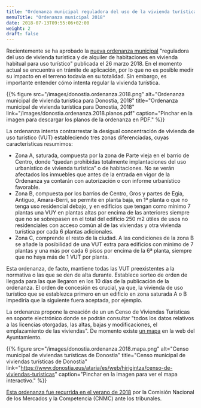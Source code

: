 ```yaml
---
title: "Ordenanza municipal reguladora del uso de la vivienda turística"
menuTitle: "Ordenanza municipal 2018"
date: 2018-07-13T09:55:06+02:00
weight: 2
draft: false
---
```


Recientemente se ha aprobado la [nueva ordenanza municipal](http://www.donostia.eus/secretaria/normunicipal.nsf/vListadoId/2959C36F10AAD2B8C125825C0040055F/$file/Etxebizitzaturistikoak.pdf) "reguladora del uso de vivienda turística y de alquiler de habitaciones en vivienda habitual para uso turístico" publicada el 26 marzo 2018. En el momento actual se encuentra en trámite de aplicación, por lo que no es posible medir su impacto en el terreno todavía en su totalidad. Sin embargo, es importante entender cómo intenta regular la vivienda turística.

{{% figure src="/images/donostia.ordenanza.2018.png" alt="Ordenanza municipal de vivienda turística para Donostia, 2018" title="Ordenanza municipal de vivienda turística para Donostia, 2018" link="/images/donostia.ordenanza.2018.planos.pdf" caption="Pinchar en la imagen para descargar los planos de la ordenanza en PDF." %}}

La ordenanza intenta contrarrestar la desigual concentración de vivienda de uso turístico (VUT) estableciendo tres zonas diferenciadas, cuyas características resumimos:

+ Zona A, saturada, compuesta por la zona de Parte vieja en el barrio de Centro, donde “quedan prohibidas totalmente implantaciones del uso urbanístico de vivienda turística” o de habitaciones. No se verán afectados los inmuebles que antes de la entrada en vigor de la Ordenanza ya contarán con autorización o con informe urbanístico favorable.
+ Zona B, compuesta por los barrios de Centro, Gros y partes de Egia, Antiguo, Amara-Berri, se permite en planta baja, en 1ª planta o que no tenga uso residencial debajo, y en edificios que tengan como mínimo 7 plantas una VUY en plantas altas por encima de las anteriores siempre que no se sobrepasen en el total del edificio 250 m2 útiles de usos no residenciales con acceso común al de las viviendas y otra vivienda turística por cada 6 plantas adicionales.
+ Zona C, comprende el resto de la ciudad. A las condiciones de la zona B se añade la posibilidad de una VUT extra para edificios con mínimo de 7 plantas y una más por cada 6 pisos por encima de la 6ª planta, siempre que no haya más de 1 VUT por planta.

Esta ordenanza, de facto, mantiene todas las VUT preexistentes a la normativa o las que se den de alta durante. Establece sorteo de orden de llegada para las que llegaron en los 10 días de la publicación de la ordenanza. El orden de concesión es crucial, ya que, la vivienda de uso turístico que se establezca primero en un edificio en zona saturada A o B impediría que la siguiente fuera aceptada, por ejemplo.

La ordenanza propone la creación de un un Censo de Viviendas Turísticas en soporte electrónico donde se podrán consultar "todos los datos relativos a las licencias otorgadas, las altas, bajas y modificaciones, el emplazamiento de las viviendas". De momento existe [un mapa](https://www.donostia.eus/ataria/es/web/hirigintza/censo-de-viviendas-turisticas) en la web del Ayuntamiento.

{{% figure src="/images/donostia.ordenanza.2018.mapa.png" alt="Censo municipal de viviendas turísticas de Donostia" title="Censo municipal de viviendas turísticas de Donostia" link="https://www.donostia.eus/ataria/es/web/hirigintza/censo-de-viviendas-turisticas" caption="Pinchar en la imagen para ver el mapa interactivo." %}}

[Esta ordenanza fue recurrida en el verano de 2018](https://www.europapress.es/euskadi/noticia-cnmc-recurre-normativa-urbanistica-pisos-turisticos-bilbao-san-sebastian-porque-no-protege-ciudadanos-20180807122225.html) por la Comisión Nacional de los Mercados y la Competencia (CNMC) ante los tribunales.
